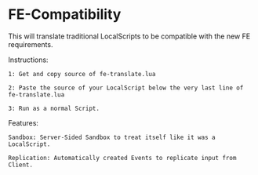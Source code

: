 # FE-Compatibility

This will translate traditional LocalScripts to be compatible with the new FE requirements.

Instructions:

    1: Get and copy source of fe-translate.lua
  
    2: Paste the source of your LocalScript below the very last line of fe-translate.lua
  
    3: Run as a normal Script.


Features:

    Sandbox: Server-Sided Sandbox to treat itself like it was a LocalScript.
  
    Replication: Automatically created Events to replicate input from Client.
